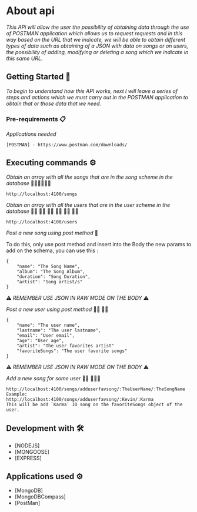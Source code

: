# About api

_This APi will allow the user the possibility of obtaining data through the use of POSTMAN application which allows us to request requests and in this way based on the URL that we indicate, we will be able to obtain different types of data such as obtaining of a JSON with data on songs or on users, the possibility of adding, modifying or deleting a song which we indicate in this same URL._

## Getting Started 🚀

_To begin to understand how this API works, next I will leave a series of steps and actions which we must carry out in the POSTMAN application to obtain that or those data that we need._

### Pre-requirements 📋

_Applications needed_

```
[POSTMAN] - https://www.postman.com/downloads/
```

## Executing commands ⚙️

_Obtain an array with all the songs that are in the song scheme in the database_ 🎵🎵🎵🎵🎵🎵

```
http://localhost:4100/songs
```

_Obtain an array with all the users that are in the user scheme in the database_ 🧒🏼 👦🏼 👧🏼 🧑🏼 👨🏼 👩🏼

```
http://localhost:4100/users
```

_Post a new song using post method_ 🎵

To do this, only use post method and insert into the Body the new params to add on the schema, you can use this :

```
{
    "name": "The Song Name",
    "album": "The Song Album",
    "duration": "Song Duration",
    "artist": "Song artist/s"
}
```
⚠️ _REMEMBER USE JSON IN RAW MODE ON THE BODY_ ⚠️

_Post a new user using post method_ 👨🏼 👩🏼

```
{
    "name": "The user name",
    "lastname": "The user lastname",
    "email": "User email",
    "age": "User age",
    "artist": "The user favorites artist"
    "favoriteSongs": "The user favorite songs"
}
```
⚠️ _REMEMBER USE JSON IN RAW MODE ON THE BODY_ ⚠️

_Add a new song for some user_ 👨🏼 👩🏼🎵
```
http://localhost:4100/songs/adduserfavsong/:TheUserName/:TheSongName
Example: 
http://localhost:4100/songs/adduserfavsong/:Kevin/:Karma
This will be add `Karma` ID song on the favoriteSongs object of the user.
```

## Development with 🛠️

* [NODEJS]
* [MONGOOSE]
* [EXPRESS]

## Applications used ⚙️
* [MongoDB]
* [MongoDBCompass]
* [PostMan]
